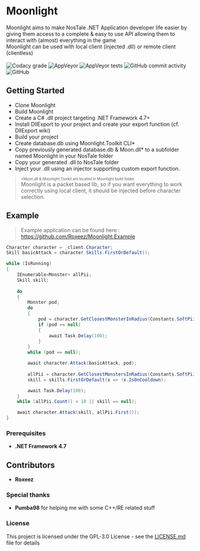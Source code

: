 # Moonlight

Moonlight aims to make NosTale .NET Application developer life easier by giving them access to a complete & easy to use API allowing them to interact with (almost) everything in the game  
Moonlight can be used with local client (injected .dll) or remote client (clientless)
<br><br>
![Codacy grade](https://img.shields.io/codacy/grade/d7ecbcba4d48445f8a7e12f1bb4fb8e7?style=flat-square)
![AppVeyor](https://img.shields.io/appveyor/build/Roxeez/Moonlight?style=flat-square)
![AppVeyor tests](https://img.shields.io/appveyor/tests/Roxeez/Moonlight?style=flat-square)
![GitHub commit activity](https://img.shields.io/github/commit-activity/m/Roxeez/Moonlight?style=flat-square)
![GitHub](https://img.shields.io/github/license/Roxeez/Moonlight?style=flat-square)

## Getting Started

- Clone Moonlight
- Build Moonlight
- Create a C# .dll project targeting .NET Framework 4.7+
- Install DllExport to your project and create your export function (cf. DllExport wiki)
- Build your project
- Create database.db using Moonlight.Toolkit CLI*
- Copy previously generated database.db & Moon.dll* to a subfolder named Moonlight in your NosTale folder
- Copy your generated .dll to NosTale folder
- Inject your .dll using an injector supporting custom export function.

> <sub><sup>*Moon.dll & Moonlight.Toolkit are located in Moonlight build folder.</sub></sup>  
> Moonlight is a packet based lib, so if you want everything to work correctly using local client, it should be injected before character selection.
## Example
>Example application can be found here : https://github.com/Roxeez/Moonlight.Example
```csharp
Character character = _client.Character;
Skill basicAttack = character.Skills.FirstOrDefault();

while (IsRunning)
{
    IEnumerable<Monster> allPii;
    Skill skill;
    
    do
    {
        Monster pod;
        do
        {
            pod = character.GetClosestMonsterInRadius(Constants.SoftPiiPodVnum, Radius);
            if (pod == null)
            {
                await Task.Delay(100);
            }
        } 
        while (pod == null);

        await character.Attack(basicAttack, pod);
        
        allPii = character.GetClosestMonstersInRadius(Constants.SoftPiiVnum, Radius);
        skill = skills.FirstOrDefault(x => !x.IsOnCooldown);

        await Task.Delay(100);
    } 
    while (allPii.Count() < 10 || skill == null);

    await character.Attack(skill, allPii.First());
}
```

### Prerequisites

- **.NET Framework 4.7**

## Contributors
* **Roxeez**

### Special thanks

* **Pumba98** for helping me with some C++/RE related stuff

### License

This project is licensed under the GPL-3.0 License - see the [LICENSE.md](LICENSE.md) file for details
